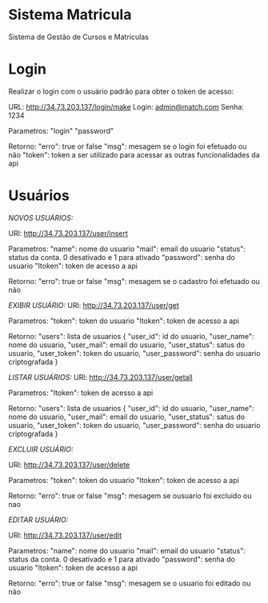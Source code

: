 # Sistema Matricula
 
 Sistema de Gestão de Cursos e Matrículas
 
# Login
 
 Realizar o login com o usuário padrão para obter o token de acesso:
 
 URL: http://34.73.203.137/login/make
 Login: admin@match.com
 Senha: 1234

 Parametros: 
 "login"
 "password"
 
 Retorno:
 "erro": true or false
 "msg": mesagem se o login foi efetuado ou não
 "token": token a ser utilizado para acessar as outras funcionalidades da api
 
 
 # Usuários
 
 *NOVOS USUÁRIOS:*
 
 URl: http://34.73.203.137/user/insert
 
 Parametros: 
 "name": nome do usuario
 "mail": email do usuario
 "status": status da conta. 0 desativado e 1 para ativado
 "password": senha do usuario
 "ltoken": token de acesso a api
 
 Retorno:
 "erro": true or false
 "msg": mesagem se o cadastro foi efetuado ou não
 
 *EXIBIR USUÁRIO:*
   URl: http://34.73.203.137/user/get
 
 Parametros: 
 "token": token do usuario
 "ltoken": token de acesso a api
 
 Retorno:
 "users": lista de usuarios
    {
      "user_id": id do usuario,
      "user_name": nome do usuario,
      "user_mail": email do usuario,
      "user_status": satus do usuario,
      "user_token": token do usuario,
      "user_password": senha do usuario criptografada
    }
    
  *LISTAR USUÁRIOS:*
   URl: http://34.73.203.137/user/getall
 
 Parametros: 
 "ltoken": token de acesso a api
 
 Retorno:
 "users": lista de usuarios
    {
      "user_id": id do usuario,
      "user_name": nome do usuario,
      "user_mail": email do usuario,
      "user_status": satus do usuario,
      "user_token": token do usuario,
      "user_password": senha do usuario criptografada
    }

 *EXCLUIR USUÁRIO:*
 
 URl: http://34.73.203.137/user/delete
 
 Parametros: 
 "token": token do usuario
 "ltoken": token de acesso a api
 
 Retorno:
 "erro": true or false
 "msg": mesagem se ousuario foi excluido ou nao
 
 
  *EDITAR USUÁRIO:*
 
 URl: http://34.73.203.137/user/edit
 
 Parametros: 
 "name": nome do usuario
 "mail": email do usuario
 "status": status da conta. 0 desativado e 1 para ativado
 "password": senha do usuario
 "ltoken": token de acesso a api
 
 Retorno:
 "erro": true or false
 "msg": mesagem se o usuario foi editado ou não
